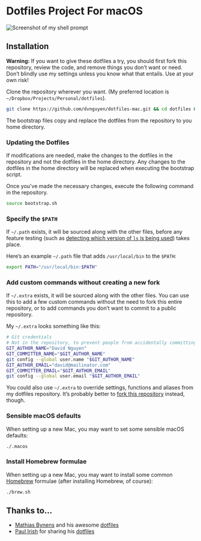 # Dotfiles Project For macOS

![Screenshot of my shell prompt](http://i.imgur.com/LXiPA8w.png "Screenshot of my shell prompt")

## Installation

**Warning:** If you want to give these dotfiles a try, you should first fork this repository, review the code, and remove things you don’t want or need. Don’t blindly use my settings unless you know what that entails. Use at your own risk!

Clone the repository wherever you want. (My preferred location is `~/Dropbox/Projects/Personal/dotfiles`).

```bash
git clone https://github.com/dvnguyen/dotfiles-mac.git && cd dotfiles && source bootstrap.sh
```

The bootstrap files copy and replace the dotfiles from the repository to you home directory.

### Updating the Dotfiles

If modifications are needed, make the changes to the dotfiles in the repository and not the dotfiles in the home directory. Any changes to the dotfiles in the home directory will be replaced when executing the bootstrap script.

Once you've made the necessary changes, execute the following command in the repository.

```bash
source bootstrap.sh
```

### Specify the `$PATH`

If `~/.path` exists, it will be sourced along with the other files, before any feature testing (such as [detecting which version of `ls` is being used](https://github.com/mathiasbynens/dotfiles/blob/aff769fd75225d8f2e481185a71d5e05b76002dc/.aliases#L21-26)) takes place.

Here’s an example `~/.path` file that adds `/usr/local/bin` to the `$PATH`:

```bash
export PATH="/usr/local/bin:$PATH"
```

### Add custom commands without creating a new fork

If `~/.extra` exists, it will be sourced along with the other files. You can use this to add a few custom commands without the need to fork this entire repository, or to add commands you don’t want to commit to a public repository.

My `~/.extra` looks something like this:

```bash
# Git credentials
# Not in the repository, to prevent people from accidentally committing under my name
GIT_AUTHOR_NAME="David Nguyen"
GIT_COMMITTER_NAME="$GIT_AUTHOR_NAME"
git config --global user.name "$GIT_AUTHOR_NAME"
GIT_AUTHOR_EMAIL="david@mailinator.com"
GIT_COMMITTER_EMAIL="$GIT_AUTHOR_EMAIL"
git config --global user.email "$GIT_AUTHOR_EMAIL"
```

You could also use `~/.extra` to override settings, functions and aliases from my dotfiles repository. It’s probably better to [fork this repository](https://github.com/mathiasbynens/dotfiles/fork) instead, though.

### Sensible macOS defaults

When setting up a new Mac, you may want to set some sensible macOS defaults:

```bash
./.macos
```

### Install Homebrew formulae

When setting up a new Mac, you may want to install some common [Homebrew](http://brew.sh/) formulae (after installing Homebrew, of course):

```bash
./brew.sh
```

## Thanks to...
* [Mathias Bynens](https://github.com/mathiasbynens) and his awesome [dotfiles](https://github.com/mathiasbynens/dotfiles)
* [Paul Irish](https://github.com/paulirish) for sharing his [dotfiles](https://github.com/paulirish/dotfiles)

